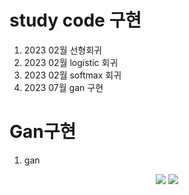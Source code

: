# study code 구현 
1. 2023 02월  선형회귀 
2. 2023 02월  logistic 회귀
3. 2023 02월  softmax 회귀
4. 2023 07월 gan 구현

# Gan구현 
1. gan
<p align="center">
  <img src= https://github.com/now1256/Seminar/assets/94968792/c09e18b1-4a4e-49f4-af1b-309202ef1ca7>
  <img src= https://github.com/now1256/Seminar/assets/94968792/d7d32fc8-a4a5-45d1-946c-97e587f1ef4e>
</p>
